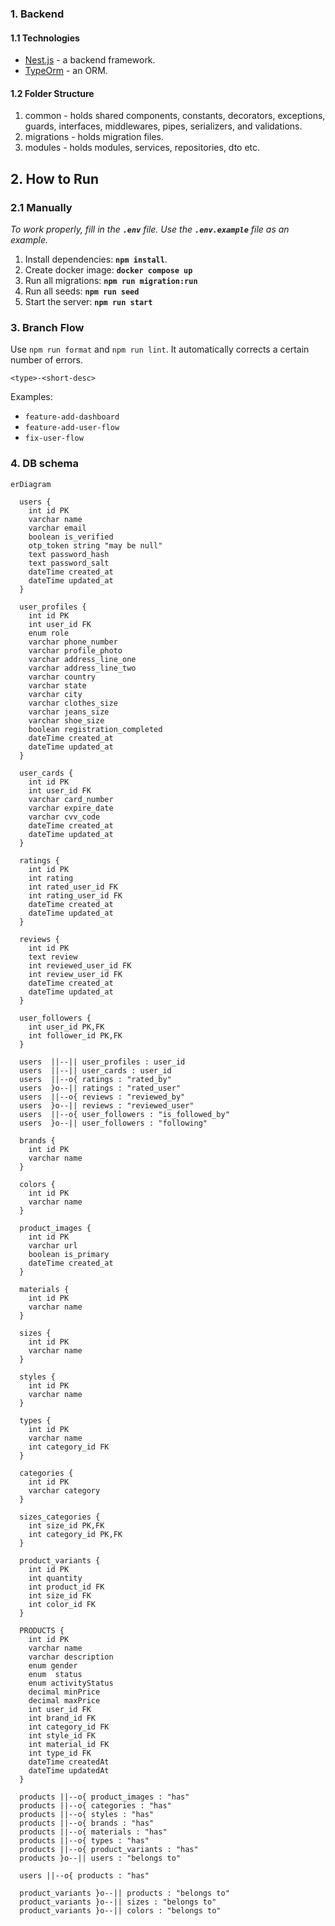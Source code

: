 ### 1. Backend

#### 1.1 Technologies

- [Nest.js](https://nestjs.com/) - a backend framework.
- [TypeOrm](https://typeorm.io/) - an ORM.

#### 1.2 Folder Structure

1. common - holds shared components, constants, decorators, exceptions, guards, interfaces, middlewares, pipes, serializers, and validations.
2. migrations - holds migration files.
3. modules - holds modules, services, repositories, dto etc.

## 2. How to Run

### 2.1 Manually

_To work properly, fill in the **`.env`** file. Use the **`.env.example`** file as an example._

1. Install dependencies: **`npm install`**.
2. Create docker image: **`docker compose up`**
3. Run all migrations: **`npm run migration:run`**
4. Run all seeds: **`npm run seed`**
5. Start the server: **`npm run start`**

### 3. Branch Flow

Use `npm run format` and `npm run lint`. It automatically corrects a certain number of errors.

```
<type>-<short-desc>
```

Examples:

- `feature-add-dashboard`
- `feature-add-user-flow`
- `fix-user-flow`

### 4. DB schema

```mermaid
erDiagram

  users {
    int id PK
    varchar name
    varchar email
    boolean is_verified
    otp_token string "may be null"
    text password_hash
    text password_salt
    dateTime created_at
    dateTime updated_at
  }

  user_profiles {
    int id PK
    int user_id FK
    enum role
    varchar phone_number
    varchar profile_photo
    varchar address_line_one
    varchar address_line_two
    varchar country
    varchar state
    varchar city
    varchar clothes_size
    varchar jeans_size
    varchar shoe_size
    boolean registration_completed
    dateTime created_at
    dateTime updated_at
  }

  user_cards {
    int id PK
    int user_id FK
    varchar card_number
    varchar expire_date
    varchar cvv_code
    dateTime created_at
    dateTime updated_at
  }

  ratings {
    int id PK
    int rating
    int rated_user_id FK
    int rating_user_id FK
    dateTime created_at
    dateTime updated_at
  }

  reviews {
    int id PK
    text review
    int reviewed_user_id FK
    int review_user_id FK
    dateTime created_at
    dateTime updated_at
  }

  user_followers {
    int user_id PK,FK
    int follower_id PK,FK
  }

  users  ||--|| user_profiles : user_id
  users  ||--|| user_cards : user_id
  users  ||--o{ ratings : "rated_by"
  users  }o--|| ratings : "rated_user"
  users  ||--o{ reviews : "reviewed_by"
  users  }o--|| reviews : "reviewed_user"
  users  ||--o{ user_followers : "is_followed_by"
  users  }o--|| user_followers : "following"

  brands {
    int id PK
    varchar name
  }

  colors {
    int id PK
    varchar name
  }

  product_images {
    int id PK
    varchar url
    boolean is_primary
    dateTime created_at
  }

  materials {
    int id PK
    varchar name
  }

  sizes {
    int id PK
    varchar name
  }

  styles {
    int id PK
    varchar name
  }

  types {
    int id PK
    varchar name
    int category_id FK
  }

  categories {
    int id PK
    varchar category
  }

  sizes_categories {
    int size_id PK,FK
    int category_id PK,FK
  }

  product_variants {
    int id PK
    int quantity
    int product_id FK
    int size_id FK
    int color_id FK
  }

  PRODUCTS {
    int id PK
    varchar name
    varchar description
    enum gender 
    enum  status
    enum activityStatus
    decimal minPrice
    decimal maxPrice
    int user_id FK
    int brand_id FK
    int category_id FK
    int style_id FK
    int material_id FK
    int type_id FK
    dateTime createdAt
    dateTime updatedAt
  }

  products ||--o{ product_images : "has"
  products ||--o{ categories : "has"
  products ||--o{ styles : "has"
  products ||--o{ brands : "has"
  products ||--o{ materials : "has"
  products ||--o{ types : "has"
  products ||--o{ product_variants : "has"
  products }o--|| users : "belongs to"

  users ||--o{ products : "has"

  product_variants }o--|| products : "belongs to"
  product_variants }o--|| sizes : "belongs to"
  product_variants }o--|| colors : "belongs to"
```